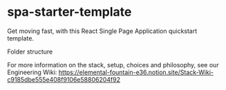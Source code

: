 # spa-starter-template
Get moving fast, with this React Single Page Application quickstart template.


Folder structure

For more information on the stack, setup, choices and philosophy, see our Engineering Wiki:
https://elemental-fountain-e36.notion.site/Stack-Wiki-c9185dbe555e408f9106e58806204f92